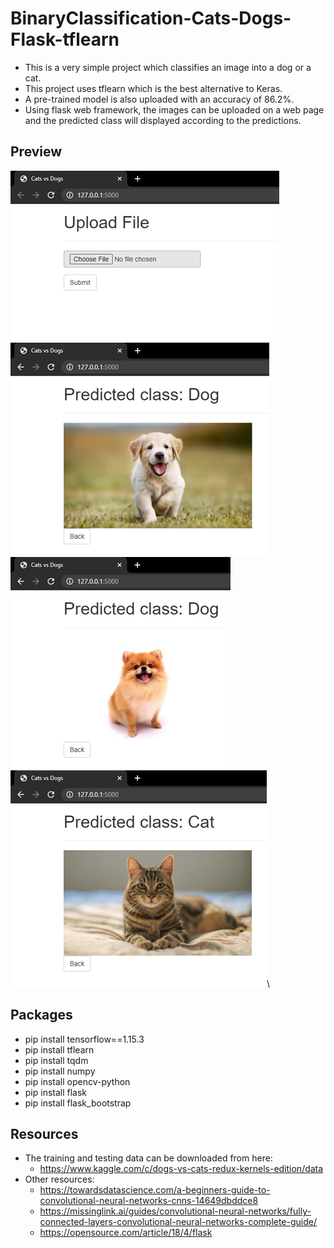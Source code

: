 # BinaryClassification-Cats-Dogs-Flask-tflearn
  - This is a very simple project which classifies an image into a dog or a cat. 
  - This project uses tflearn which is the best alternative to Keras.
  - A pre-trained model is also uploaded with an accuracy of 86.2%.
  - Using flask web framework, the images can be uploaded on a web page and the predicted class will displayed according to the predictions.

## Preview
![](screenshots/ss1.png)\
![](screenshots/ss2.png)\
![](screenshots/ss3.png)\
![](screenshots/ss4.png)\

## Packages
  - pip install tensorflow==1.15.3
  - pip install tflearn
  - pip install tqdm
  - pip install numpy
  - pip install opencv-python
  - pip install flask
  - pip install flask_bootstrap
  
## Resources
  - The training and testing data can be downloaded from here:
    - https://www.kaggle.com/c/dogs-vs-cats-redux-kernels-edition/data
  - Other resources:
    - https://towardsdatascience.com/a-beginners-guide-to-convolutional-neural-networks-cnns-14649dbddce8
    - https://missinglink.ai/guides/convolutional-neural-networks/fully-connected-layers-convolutional-neural-networks-complete-guide/
    - https://opensource.com/article/18/4/flask
